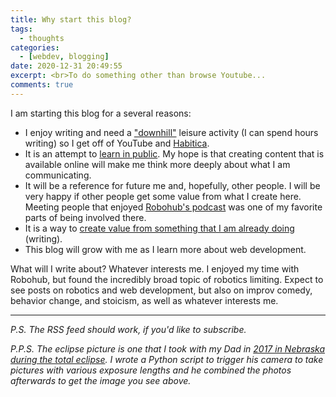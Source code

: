 ```yaml
---
title: Why start this blog?
tags:
  - thoughts
categories:
  - [webdev, blogging]
date: 2020-12-31 20:49:55
excerpt: <br>To do something other than browse Youtube...
comments: true
---
```


I am starting this blog for a several reasons:

* I enjoy writing and need a ["downhill"](https://www.tobysinclair.com/post/book-summary-tiny-habits-the-small-changes-that-change-everything) leisure activity (I can spend hours writing) so I get off of YouTube and [Habitica](https://habitica.com/).
* It is an attempt to [learn in public](https://twitter.com/swyx/status/1009174159690264579). My hope is that creating content that is available online will make me think more deeply about what I am communicating.
* It will be a reference for future me and, hopefully, other people. I will be very happy if other people get some value from what I create here. Meeting people that enjoyed [Robohub's podcast](https://robohub.org/podcast/) was one of my favorite parts of being involved there.
* It is a way to [create value from something that I am already doing](https://signalvnoise.com/posts/1620-sell-your-by-products) (writing).
* This blog will grow with me as I learn more about web development.

What will I write about? Whatever interests me. I enjoyed my time with Robohub, but found the incredibly broad topic of robotics limiting. Expect to see posts on robotics and web development, but also on improv comedy, behavior change, and stoicism, as well as whatever interests me. 

<hr>

_P.S. The RSS feed should work, if you'd like to subscribe._

_P.P.S. The eclipse picture is one that I took with my Dad in [2017 in Nebraska during the total eclipse](http://www.eclipsewise.com/solar/SEnews/TSE2017/TSE2017states/TSE2017stateNE.html). I wrote a Python script to trigger his camera to take pictures with various exposure lengths and he combined the photos afterwards to get the image you see above._
